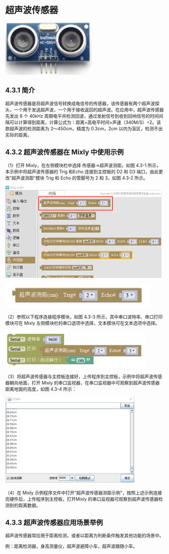 # 超声波传感器

![](../../.gitbook/assets/ying-jian-1213296.png)

## 4.3.1 简介

超声波传感器是将超声波信号转换成电信号的传感器，该传感器有两个超声波探头，一个用于发送超声波，一个用于接收返回的超声波。在应用中，超声波传感器先发出 8 个 40kHz 周期电平并检测回波，通过发射信号到收到回响信号的时间间隔可以计算得到距离，计算公式为：距离=高电平时间×声速（340M/S）÷2。该款超声波的检测距离为 2～450cm，精度为 0.3cm，2cm 以内为盲区，检测不出实际的距离。

## 4.3.2 超声波传感器在 Mixly 中使用示例

（1）打开 Mixly，在左侧模块栏中选择 传感器→超声波测距，如图 4.3-1 所示，本示例中将超声波传感器的 Trig 和Echo 连接到主控板的 D2 和 D3 端口，由此更改“超声波测距”模块 Trig 和 Echo 的管脚号为 2 和 3，如图 4.3-2 所示。

![&#x56FE; 4.3-1](../../.gitbook/assets/ying-jian-1213676.png)

![&#x56FE; 4.3-2](../../.gitbook/assets/ying-jian-1213686.png)

（2）参照以下程序连接程序模块，如图 4.3-3 所示，其中串口波特率、串口打印模块可在 Mixly 左侧模块栏的串口选项中选择，文本模块可在文本选项中选择。

![&#x56FE; 4.3-3](../../.gitbook/assets/ying-jian-1213776.png)

（3）将超声波传感器与主控板连接好，上传程序到主控板，示例中将超声波传感器朝向地面，打开 Mixly 的串口监视器，在串口监视器中可观察到超声波传感器距离地面的高度，如图 4.3-4 所示：

![&#x56FE; 4.3-4](../../.gitbook/assets/ying-jian-1213882.png)

（4）在 Mixly 示例程序文件中打开“超声波传感器测距示例”，按照上述示例连接完硬件后，上传程序到主控板，打开Mixly 的串口监视器可观察到超声波传感器检测到的距离数据。

## 4.3.3 超声波传感器应用场景举例

超声波传感器常应用于距离检测，或者以距离为判断条件触发其他功能的场景中。

例：距离检测器，身高测量仪，超声波避障小车，超声波跟随小车。

